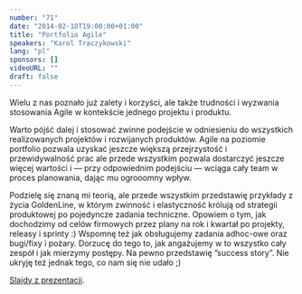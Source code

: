 ```yaml
---
number: "71"
date: "2014-02-10T19:00:00+01:00"
title: "Portfolio Agile"
speakers: "Karol Traczykowski"
lang: "pl"
sponsors: []
videoURL: ""
draft: false
---
```


Wielu z nas poznało już zalety i korzyści, ale także trudności i wyzwania stosowania Agile w kontekście jednego projektu i produktu.

Warto pójść dalej i stosować zwinne podejście w odniesieniu do wszystkich realizowanych projektów i rozwijanych produktów. Agile na poziomie portfolio pozwala uzyskać jeszcze większą przejrzystość i przewidywalność prac ale przede wszystkim pozwala dostarczyć jeszcze więcej wartości i — przy odpowiednim podejściu — wciąga cały team w proces planowania, dając mu ogrooomny wpływ.

Podzielę się znaną mi teorią, ale przede wszystkim przedstawię przykłady z życia GoldenLine, w którym zwinność i elastyczność królują od strategii produktowej po pojedyncze zadania techniczne. Opowiem o tym, jak dochodzimy od celów firmowych przez plany na rok i kwartał po projekty, releasy i sprinty :) Wspomnę też jak obsługujemy zadania adhoc-owe oraz bugi/fixy i pożary. Dorzucę do tego to, jak angażujemy w to wszystko cały zespół i jak mierzymy postępy. Na pewno przedstawię ”success story”. Nie ukryję też jednak tego, co nam się nie udało ;)

<a href="https://www.slideshare.net/karolt/agile-portfolio-31071835" target="_blank">Slajdy z prezentacji</a>.
